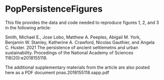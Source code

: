 # PopPersistenceFigures

This file provides the data and code needed to reproduce figures 1, 2, and 3 in the following article:

Smith, Michael E., Jose Lobo, Matthew A. Peeples, Abigail M. York, Benjamin W. Stanley, Katherine A. Crawford, Nicolas Gauthier, and Angela C. Huster.
2021  The persistence of ancient settlemetns and urban sustainability. Procedings of the National Academy of Sciences 118(20):e2018155118.

The additional supplementary materials from the article are also posted here as a PDF document pnas.2018155118.sapp.pdf
